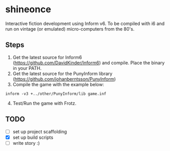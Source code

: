 # shineonce
Interactive fiction development using Inform v6.
To be compiled with i6 and run on vintage (or emulated) micro-computers from the 80's.

## Steps
1. Get the latest source for Inform6 (https://github.com/DavidKinder/Inform6) and compile. Place the binary in
   your PATH.
2. Get the latest source for the PunyInform library (https://github.com/johanberntsson/PunyInform)
3. Compile the game with the example below:
```
inform -v3 +../other/PunyInform/lib game.inf
```
4. Test/Run the game with Frotz.


## TODO
 - [ ] set up project scaffolding
 - [x] set up build scripts
 - [ ] write story :)
